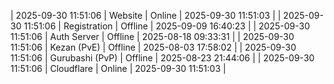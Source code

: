 | 2025-09-30 11:51:06 | Website | Online | 2025-09-30 11:51:03 |
| 2025-09-30 11:51:06 | Registration | Offline | 2025-09-09 16:40:23 |
| 2025-09-30 11:51:06 | Auth Server | Offline | 2025-08-18 09:33:31 |
| 2025-09-30 11:51:06 | Kezan (PvE) | Offline | 2025-08-03 17:58:02 |
| 2025-09-30 11:51:06 | Gurubashi (PvP) | Offline | 2025-08-23 21:44:06 |
| 2025-09-30 11:51:06 | Cloudflare | Online | 2025-09-30 11:51:03 |
